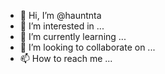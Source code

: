 - 👋 Hi, I’m @hauntnta
- 👀 I’m interested in ...
- 🌱 I’m currently learning ...
- 💞️ I’m looking to collaborate on ...
- 📫 How to reach me ...

<!---
hauntnta/hauntnta is a ✨ special ✨ repository because its `README.md` (this file) appears on your GitHub profile.
You can click the Preview link to take a look at your changes.
--->
